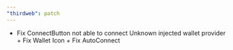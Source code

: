 ```yaml
---
"thirdweb": patch
---
```


- Fix ConnectButton not able to connect Unknown injected wallet provider + Fix Wallet Icon + Fix AutoConnect
